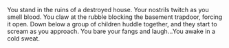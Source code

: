 You stand in the ruins of a destroyed house. Your nostrils twitch as you smell blood. You claw at the rubble blocking the basement trapdoor, forcing it open. Down below a group of children huddle together, and they start to scream as you approach. You bare your fangs and laugh...You awake in a cold sweat.
